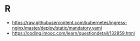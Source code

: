# R
- <https://raw.githubusercontent.com/kubernetes/ingress-nginx/master/deploy/static/mandatory.yaml>
- <https://coding.imooc.com/learn/questiondetail/132859.html>
